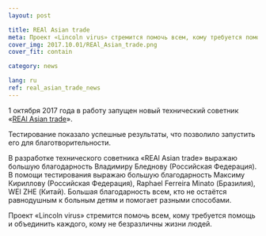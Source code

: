 ```yaml
---
layout: post

title: REAl Asian trade
meta: Проект «Lincoln virus» стремится помочь всем, кому требуется помощь и объединить каждого, кому не безразличны жизни людей.
cover_img: 2017.10.01/REAl_Asian_trade.png
cover_fit: contain

category: news

lang: ru
ref: real_asian_trade_news
---
```


1 октября 2017 года в работу запущен новый технический советник «<a href="https://lincolnvirus.com/projects/ru/forex/real_asian_trade.html" target="_blank">REAl Asian trade</a>».

Тестирование показало успешные результаты, что позволило запустить его для благотворительности.

В разработке технического советника «REAl Asian trade» выражаю большую благодарность Владимиру Бледнову (Российская Федерация).
В помощи тестирования выражаю большую благодарность Максиму Кириллову (Российская Федерация), Raphael Ferreira Minato (Бразилия), WEI ZHE (Китай).
Большая благодарность всем, кто не остаётся равнодушным к больным детям и помогает разными способами.

Проект «Lincoln virus» стремится помочь всем, кому требуется помощь и объединить каждого, кому не безразличны жизни людей.
